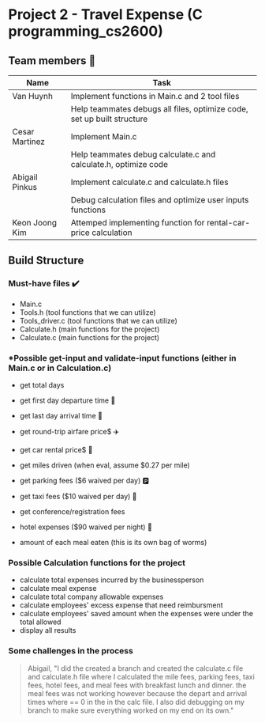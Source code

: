 # **Project 2 - Travel Expense (C programming_cs2600)**

## Team members 🤘
| Name        | Task |
| ------      | ----------- |
| Van Huynh   | Implement functions in Main.c and 2 tool files
|             | Help teammates debugs all files, optimize code, set up built structure
| Cesar Martinez| Implement Main.c 
|               | Help teammates debug calculate.c and calculate.h, optimize code
| Abigail Pinkus| Implement calculate.c and calculate.h files
|               | Debug calculation files and optimize user inputs functions
| Keon Joong Kim| Attemped implementing function for rental-car-price calculation


## Build Structure

###  Must-have files  ✔️
- Main.c 
- Tools.h           (tool functions that we can utilize)
- Tools_driver.c    (tool functions that we can utilize)
- Calculate.h       (main functions for the project)
- Calculate.c       (main functions for the project)


### *Possible get-input and validate-input functions (either in Main.c or in Calculation.c)
- get total days
- get first day departure time 🧭
- get last day arrival time 🧭

- get round-trip airfare price$ ✈️
- get car rental price$ 🚙
- get miles driven (when eval, assume $0.27 per mile)
- get parking fees ($6 waived per day) 🅿️
- get taxi fees ($10 waived per day) 🚖
- get conference/registration fees
- hotel expenses ($90 waived per night) 🏨
- amount of each meal eaten (this is its own bag of worms)


### Possible Calculation functions for the project
- calculate total expenses incurred by the businessperson
- calculate meal expense
- calculate total company allowable expenses
- calculate employees' excess expense that need reimbursment
- calculate employees' saved amount when the expenses were under the total allowed
- display all results

### Some challenges in the process
> Abigail, "I did the created a branch and created the calculate.c file and calculate.h file where I calculated the mile fees, parking fees, taxi fees, hotel fees, and meal fees with breakfast lunch and dinner. the meal fees was not working however because the depart and arrival times where == 0 in the in the calc file. I also did debugging on my branch to make sure everything worked on my end on its own."